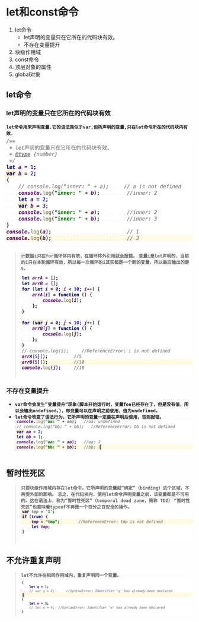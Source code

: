# let和const命令
1. let命令
    + let声明的变量只在它所在的代码块有效。
    + 不存在变量提升
2. 块级作用域
3. const命令
4. 顶层对象的属性
5. global对象

## let命令

### let声明的变量只在它所在的代码块有效

**``let命令用来声明变量.它的语法类似于var,但所声明的变量,只在let命令所在的代码块内有效.``**
![图片](https://github.com/qq2575896094/ES6/blob/master/images/WX20171027-100041%402x.png)

> **``计数器i只在for循环体内有效，在循环体外引用就会报错。``**
> **``变量i是let声明的，当前的i只在本轮循环有效，所以每一次循环的i其实都是一个新的变量，所以最后输出的是5。``**
![图片](https://github.com/qq2575896094/ES6/blob/master/images/WX20171027-102829@2x.png)


### 不存在变量提升

+ **``var命令会发生”变量提升“现象(脚本开始运行时，变量foo已经存在了，但是没有值，所以会输出undefined。)，即变量可以在声明之前使用，值为undefined。``**
+ **``let命令改变了语法行为，它所声明的变量一定要在声明后使用，否则报错。``**
![图片](https://github.com/qq2575896094/ES6/blob/master/images/WX20171027-104826@2x.png)


## 暂时性死区

> **``只要块级作用域内存在let命令，它所声明的变量就“绑定”（binding）这个区域，不再受外部的影响。``**
> **``总之，在代码块内，使用let命令声明变量之前，该变量都是不可用的。这在语法上，称为“暂时性死区”（temporal dead zone，简称 TDZ）``**
> **``“暂时性死区”也意味着typeof不再是一个百分之百安全的操作。``**
![图片](https://github.com/qq2575896094/ES6/blob/master/images/WX20171027-110735@2x.png)


## 不允许重复声明
> **``let不允许在相同作用域内，重复声明同一个变量。``**
![图片](https://github.com/qq2575896094/ES6/blob/master/images/WX20171027-112030@2x.png)
